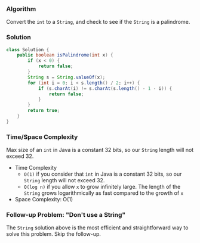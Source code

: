 ### Algorithm

Convert the `int` to a `String`, and check to see if the `String` is a palindrome.

### Solution

```java
class Solution {
    public boolean isPalindrome(int x) {
        if (x < 0) {
            return false;
        }
        String s = String.valueOf(x);
        for (int i = 0; i < s.length() / 2; i++) {
            if (s.charAt(i) != s.charAt(s.length() - 1 - i)) {
                return false;
            }
        }
        return true;
    }
}
```

### Time/Space Complexity

Max size of an `int` in Java is a constant 32 bits, so our `String` length will not exceed 32.

-  Time Complexity
    - `O(1)` if you consider that `int` in Java is a constant 32 bits, so our `String` length will not exceed 32.
    - `O(log n)` if you allow `x` to grow infinitely large. The length of the `String` grows logarithmically as fast compared to the growth of `x`
- Space Complexity: O(1)

### Follow-up Problem: "Don't use a String"

The `String` solution above is the most efficient and straightforward way to solve this problem. Skip the follow-up.
